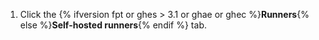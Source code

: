 1. Click the {% ifversion fpt or ghes > 3.1 or ghae or ghec %}**Runners**{% else %}**Self-hosted runners**{% endif %} tab.
